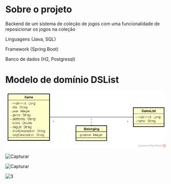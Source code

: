 # Sobre o projeto

Backend de um sistema de coleção de jogos com uma funcionalidade de reposicionar os jogos na coleção

Linguagens (Java, SQL)

Framework (Spring Boot)

Banco de dados (H2, Postgresql)

# Modelo de domínio DSList

![Modelo de domínio DSList](https://raw.githubusercontent.com/devsuperior/java-spring-dslist/main/resources/dslist-model.png)


![Capturar](https://github.com/user-attachments/assets/5eccc614-f4b0-42a4-92ba-8f5facd794b8)


![Capturar](https://github.com/user-attachments/assets/b8600ed5-d976-49ee-a50c-081ca8720d63)


![3](https://github.com/user-attachments/assets/3c9146ae-c0c9-4e1d-96c4-d90ae7f83e3c)


